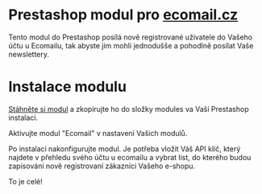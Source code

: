 Prestashop modul pro [ecomail.cz](https://www.ecomail.cz)
===============================

Tento modul do Prestashop posílá nově registrované uživatele do Vašeho účtu u Ecomailu, tak abyste jim mohli jednodušše a pohodlně posílat Vaše newslettery.

Instalace modulu
===============================

[Stáhněte si modul](https://github.com/Ecomail/PrestashopModule/archive/master.zip) a zkopírujte ho do složky modules va Vaší Prestashop instalaci.

Aktivujte modul "Ecomail" v nastavení Vašich modulů.

Po instalaci nakonfigurujte modul. Je potřeba vložit Váš API klíč, který najdete v přehledu svého účtu u ecomailu a vybrat list, do kterého budou zapisováni nově registrovaní zákazníci Vašeho e-shopu.

To je celé!
